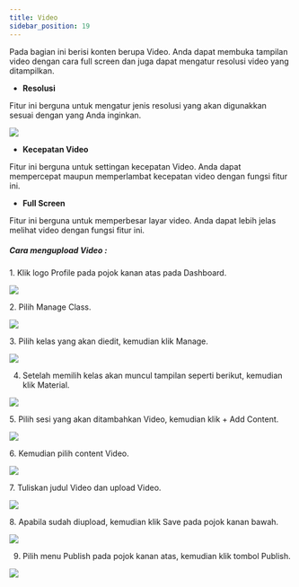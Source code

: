 ```yaml
---
title: Video
sidebar_position: 19
---
```

Pada bagian ini berisi konten berupa Video. Anda dapat membuka tampilan video dengan cara full screen dan juga dapat mengatur resolusi video yang ditampilkan. 

* **Resolusi**

Fitur ini berguna untuk mengatur jenis resolusi yang akan digunakkan sesuai dengan yang Anda inginkan.

![](/img/Enterprise-LMS-Video_1.2.png)

* **Kecepatan Video**

Fitur ini berguna untuk settingan kecepatan Video. Anda dapat mempercepat maupun memperlambat kecepatan video dengan fungsi fitur ini.

* **Full Screen**

Fitur ini berguna untuk memperbesar layar video. Anda dapat lebih jelas melihat video dengan fungsi fitur ini.

##### **Cara mengupload Video :**

1. Klik logo Profile pada pojok kanan atas pada Dashboard.

![](/img/degree-lecture-manage-class.jpg)

2. Pilih Manage Class.

![](/img/degree-lecture-manage-class-2.jpg)

3. Pilih kelas yang akan diedit, kemudian klik Manage.

![](/img/degree-lecture-manage-class-3.jpg)

4. Setelah memilih kelas akan muncul tampilan seperti berikut, kemudian klik Material.

![](/img/degree-lecture-manage-class-4.jpg)

5. Pilih sesi yang akan ditambahkan Video, kemudian klik + Add Content.

![](/img/articlee-5.jpg)

6. Kemudian pilih content Video.

![](/img/degree-lecture-video-2.jpg)

7. Tuliskan judul Video dan upload Video.

![](/img/degree-lecture-video-3.jpg)

8. Apabila sudah diupload, kemudian klik Save pada pojok kanan bawah.

![](/img/degree-lecture-video-4.jpg)

9. Pilih menu Publish pada pojok kanan atas, kemudian klik tombol Publish.

![](/img/degree-lecture-publish.jpg)

